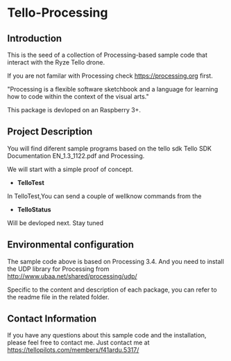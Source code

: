 # Tello-Processing

## Introduction

This is the seed of a collection of Processing-based sample code that interact with the Ryze Tello drone.

If you are not familar with Processing check https://processing.org first. 

"Processing is a flexible software sketchbook and a language for 
learning how to code within the context of the visual arts."

This package is devloped on an Raspberry 3+.

## Project Description

You will find diferent sample programs based on the tello sdk Tello SDK Documentation EN_1.3_1122.pdf 
and Processing.  

We will start with a simple proof of concept. 

- **TelloTest**

 In TelloTest,You can send a couple of wellknow commands from the 

- **TelloStatus** 
  
 Will be devloped next. Stay tuned

## Environmental configuration

The sample code above is based on Processing 3.4. And you need to install the UDP library for Processing 
from http://www.ubaa.net/shared/processing/udp/

Specific to the content and description of each package, you can refer to the readme file in the related folder.


## Contact Information

If you have any questions about this sample code and the installation, please feel free to contact me. 
Just contact me at https://tellopilots.com/members/f41ardu.5317/

